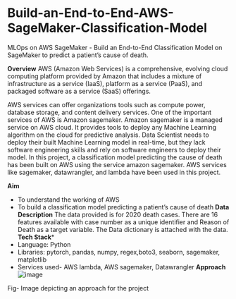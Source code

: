 # Build-an-End-to-End-AWS-SageMaker-Classification-Model
MLOps on AWS SageMaker - Build an End-to-End Classification Model on SageMaker to predict a patient’s cause of death.

**Overview**
AWS (Amazon Web Services) is a comprehensive, evolving cloud computing platform provided by Amazon that includes a mixture of infrastructure as a service (IaaS), platform as a service (PaaS), and packaged software as a service (SaaS) offerings.

AWS services can offer organizations tools such as compute power, database storage, and content delivery services. One of the important services of AWS is Amazon
sagemaker. Amazon sagemaker is a managed service on AWS cloud. It provides tools to deploy any Machine Learning algorithm on the cloud for predictive analysis. Data Scientist needs to deploy their built Machine Learning model in real-time, but they lack software engineering skills and rely on software engineers to deploy their model. In this project, a classification model predicting the cause of death has been built on AWS using the service amazon sagemaker. AWS services like sagemaker, datawrangler, and lambda have been used in this project.

**Aim**
* To understand the working of AWS
* To build a classification model predicting a patient’s cause of death
**Data Description**
The data provided is for 2020 death cases. There are 16 features available with case
number as a unique identifier and Reason of Death as a target variable. The Data
dictionary is attached with the data.
**Tech Stack***
* Language: Python
* Libraries: pytorch, pandas, numpy, regex,boto3, seaborn, sagemaker, matplotlib
* Services used- AWS lambda, AWS sagemaker, Datawrangler
**Approach**
![image](https://github.com/prerakchintalwar/Build-an-End-to-End-AWS-SageMaker-Classification-Model/assets/54786504/6868effa-1d1e-488d-8ba5-4425e2be35fd)

Fig- Image depicting an approach for the project
